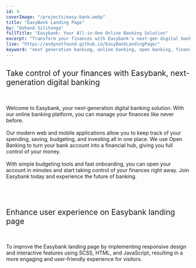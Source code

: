 ```yaml
---
id: 4
coverImage: "/projects/easy-bank.webp"
title: "EasyBank Landing Page"
by: "Gohand Silitonga"
fullTitle: "Easybank: Your All-in-One Online Banking Solution"
excerpt: "Transform your finances with Easybank's next-gen digital banking. One account for spending, saving, budgeting, and investing. Open in minutes."
live: "https://andynotfound.github.io/EasyBankLandingPage/"
keyword: "next generation banking, online banking, open banking, financial hub, budgeting, investments, fast onboarding, digital banking, Easybank"
---
```


<style>
  ul {
    list-style-type: none;
    margin: 0;
    padding: 0;
  }
  
  li {
    margin: 0 0 0 1em;
    padding: 0;
    position: relative;
  }
  
  li:before {
    content: "";
    position: absolute;
    top: 0.85em;
    left: -1em;
    width: 0.3em;
    height: 0.3em;
    background-color: black;
    border-radius: 50%;
  }
</style>

<h2 style="font-weight: 400;">Take control of your finances with Easybank, next-generation digital banking</h2>
<br>
<p>
    Welcome to Easybank, your next-generation digital banking solution. With our online banking platform, you can manage your finances like never before. 
    <br><br>
    Our modern web and mobile applications allow you to keep track of your spending, saving, budgeting, and investing all in one place. We use Open Banking to turn your bank account into a financial hub, giving you full control of your money. 
    <br><br>
    With simple budgeting tools and fast onboarding, you can open your account in minutes and start taking control of your finances right away. Join Easybank today and experience the future of banking.
</p>
<br>

<br>
<h2 style="font-weight: 400;">Enhance user experience on Easybank landing page</h2>
<br>
<p>
    To improve the Easybank landing page by implementing responsive design and interactive features using SCSS, HTML, and JavaScript, resulting in a more engaging and user-friendly experience for visitors.
</p>
<br>
